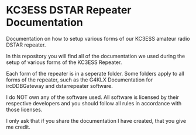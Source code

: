 # KC3ESS DSTAR Repeater Documentation

Documentation on how to setup various forms of our KC3ESS amateur radio DSTAR repeater.

In this repository you will find all of the documentation we used during the setup of various forms of the KC3ESS Repeater.

Each form of the repeater is in a seperate folder.
Some folders apply to all forms of the repeater, such as the G4KLX Documentation for ircDDBGateway and dstarrepeater software.

I do NOT own any of the software used. All software is licensed by their respective developers and you should follow all rules in accordance with those licenses.

I only ask that if you share the documentation I have created, that you give me credit.
